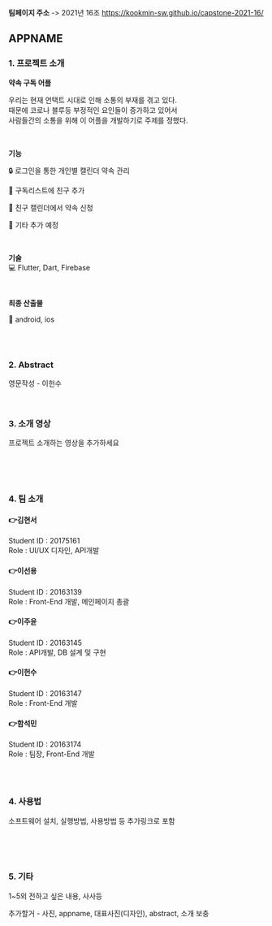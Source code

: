 **팀페이지 주소** -> 2021년 16조 https://kookmin-sw.github.io/capstone-2021-16/

## APPNAME

### 1. 프로젝트 소개

  **약속 구독 어플**

우리는 현재 언택트 시대로 인해 소통의 부재를 겪고 있다. <br>
때문에 코로나 블루등 부정적인 요인들이 증가하고 있어서 <br>
사람들간의 소통을 위해 이 어플을 개발하기로 주제를 정했다.<br>

<br>

**기능** 

:lock: 로그인을 통한 개인별 캘린더 약속 관리

:couple: 구독리스트에 친구 추가

:calendar: 친구 캘린더에서 약속 신청

:pushpin: 기타 추가 예정

<br>

**기술**<br>
:computer: Flutter, Dart, Firebase

<br>

**최종 산출물**

:iphone: android, ios

<br>
<br>

### 2. Abstract<br>
영문작성 - 이헌수
<br>
<br>
<br>

### 3. 소개 영상

프로젝트 소개하는 영상을 추가하세요

<br>
<br>
<br>

### 4. 팀 소개

#### :point_right:**김현서**   
   Student ID : 20175161   
   Role : UI/UX 디자인, API개발
  <br>   

#### :point_right:**이선용**<br>
Student ID : 20163139 <br>
Role : Front-End 개발, 메인페이지 총괄
   <br>

#### :point_right:**이주윤**<br>
Student ID : 20163145 <br>
Role : API개발, DB 설계 및 구현
   <br>

#### :point_right:**이헌수** <br>
Student ID : 20163147 <br>
Role : Front-End 개발
   <br>    

#### **:point_right:함석민** <br>
Student ID : 20163174 <br>
Role : 팀장, Front-End 개발

   <br>
   <br>

### 4. 사용법

소프트웨어 설치, 실행방법, 사용방법 등 추가링크로 포함


<br>
<br>
<br>

### 5. 기타

1~5외 전하고 싶은 내용, 사사등

추가할거 - 사진, appname, 대표사진(디자인), abstract, 소개 보충
